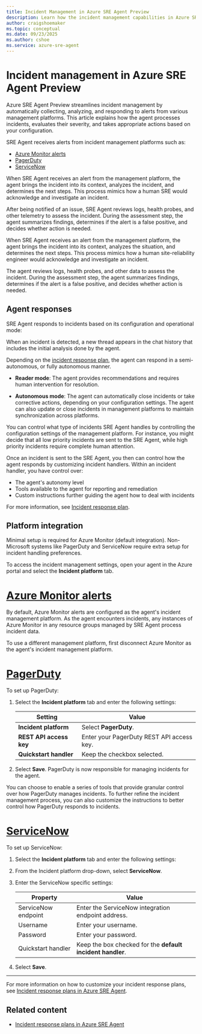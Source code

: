 ```yaml
---
title: Incident Management in Azure SRE Agent Preview
description: Learn how the incident management capabilities in Azure SRE Agent help reduce manual intervention and accelerate resolution times for your Azure resources.
author: craigshoemaker
ms.topic: conceptual
ms.date: 09/23/2025
ms.author: cshoe
ms.service: azure-sre-agent
---
```


# Incident management in Azure SRE Agent Preview

Azure SRE Agent Preview streamlines incident management by automatically collecting, analyzing, and responding to alerts from various management platforms. This article explains how the agent processes incidents, evaluates their severity, and takes appropriate actions based on your configuration.

SRE Agent receives alerts from incident management platforms such as:

* [Azure Monitor alerts](/azure/azure-monitor/alerts/alerts-overview)
* [PagerDuty](https://www.pagerduty.com/)
* [ServiceNow](https://www.servicenow.com/)

When SRE Agent receives an alert from the management platform, the agent brings the incident into its context, analyzes the incident, and determines the next steps. This process mimics how a human SRE would acknowledge and investigate an incident.

After being notified of an issue, SRE Agent reviews logs, health probes, and other telemetry to assess the incident. During the assessment step, the agent summarizes findings, determines if the alert is a false positive, and decides whether action is needed.

When SRE Agent receives an alert from the management platform, the agent brings the incident into its context, analyzes the situation, and determines the next steps. This process mimics how a human site-reliability engineer would acknowledge and investigate an incident.

The agent reviews logs, health probes, and other data to assess the incident. During the assessment step, the agent summarizes findings, determines if the alert is a false positive, and decides whether action is needed.

## Agent responses

SRE Agent responds to incidents based on its configuration and operational mode:

When an incident is detected, a new thread appears in the chat history that includes the initial analysis done by the agent.

Depending on the [incident response plan](incident-response-plan.md), the agent can respond in a semi-autonomous, or fully autonomous manner.

* **Reader mode**: The agent provides recommendations and requires human intervention for resolution.

* **Autonomous mode**: The agent can automatically close incidents or take corrective actions, depending on your configuration settings. The agent can also update or close incidents in management platforms to maintain synchronization across platforms.

You can control what type of incidents SRE Agent handles by controlling the configuration settings of the management platform. For instance, you might decide that all low priority incidents are sent to the SRE Agent, while high priority incidents require complete human attention.

Once an incident is sent to the SRE Agent, you then can control how the agent responds by customizing incident handlers. Within an incident handler, you have control over:

* The agent's autonomy level
* Tools available to the agent for reporting and remediation
* Custom instructions further guiding the agent how to deal with incidents

For more information, see [Incident response plan](incident-response-plan.md).

## Platform integration

Minimal setup is required for Azure Monitor (default integration). Non-Microsoft systems like PagerDuty and ServiceNow require extra setup for incident handling preferences.

To access the incident management settings, open your agent in the Azure portal and select the **Incident platform** tab.

# [Azure Monitor alerts](#tab/azmon-alerts)

By default, Azure Monitor alerts are configured as the agent's incident management platform. As the agent encounters incidents, any instances of Azure Monitor in any resource groups managed by SRE Agent process incident data.

To use a different management platform, first disconnect Azure Monitor as the agent's incident management platform.

# [PagerDuty](#tab/pagerduty)

To set up PagerDuty:

1. Select the **Incident platform** tab and enter the following settings:

   | Setting | Value |
   |---|---|
   | **Incident platform** | Select **PagerDuty**. |
   | **REST API access key** | Enter your PagerDuty REST API access key. |
   | **Quickstart handler** | Keep the checkbox selected. |

1. Select **Save**. PagerDuty is now responsible for managing incidents for the agent.

You can choose to enable a series of tools that provide granular control over how PagerDuty manages incidents. To further refine the incident management process, you can also customize the instructions to better control how PagerDuty responds to incidents.

# [ServiceNow](#tab/servicenow)

To set up ServiceNow:

1. Select the **Incident platform** tab and enter the following settings:

1. From the Incident platform drop-down, select **ServiceNow**.

1. Enter the ServiceNow specific settings:

    | Property | Value |
    |---|---|
    | ServiceNow endpoint | Enter the ServiceNow integration endpoint address. |
    | Username | Enter your username. |
    | Password | Enter your password. |
    | Quickstart handler | Keep the box checked for the **default incident handler**. |

1. Select **Save**.

---

For more information on how to customize your incident response plans, see [Incident response plans in Azure SRE Agent](./incident-response-plan.md).

## Related content

* [Incident response plans in Azure SRE Agent](./incident-response-plan.md)

